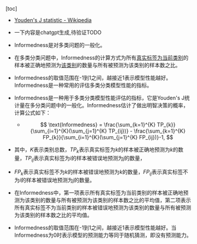 [toc]

-  [Youden's J statistic - Wikipedia](https://en.wikipedia.org/wiki/Youden's_J_statistic)

-  一下内容是chatgpt生成,待验证TODO

-  Informedness是对多类问题的一般化。

- 在多类分类问题中，Informedness的计算方式为所有<u>真实标签为当前类别</u>的样本被正确地预测为<u>该类别</u>的数量与所有被预测为该类别的样本数之比。
- Informedness的取值范围在-1到1之间，越接近1表示模型性能越好。Informedness是一种常用的评估多类分类模型性能的指标。

- Informedness是一种用于多类分类模型性能评估的指标，它是Youden's J统计量在多分类问题中的一般化。Informedness估计了做出明智决策的概率，计算公式如下： 

  - $$
    \text{Informedness} = \frac{\sum_{k=1}^{K} TP_{k}}{\sum_{i=1}^{K}(\sum_{j=1}^{K} TP_{ij})} - \frac{\sum_{k=1}^{K} FP_{k}}{\sum_{i=1}^{K}(\sum_{j=1}^{K} FP_{ij})}-1,
    $$

-  其中，$K$表示类别总数，$TP_{k}$表示真实标签为$k$的样本被正确地预测为$k$的数量，$TP_{ij}$表示真实标签为$i$的样本被错误地预测为$j$的数量，

- $FP_{k}$表示真实标签不为$k$的样本被错误地预测为$k$的数量，$FP_{ij}$表示真实标签不为$i$的样本被错误地预测为$j$的数量。

- 在Informedness中，第一项表示所有真实标签为当前类别的样本被正确地预测为该类别的数量与所有被预测为该类别的样本数之比的平均值，第二项表示所有真实标签不为当前类别的样本被错误地预测为该类别的数量与所有被预测为该类别的样本数之比的平均值。

- Informedness的取值范围在-1到1之间，越接近1表示模型性能越好。当Informedness为0时表示模型的预测能力等同于随机猜测，即没有预测能力。